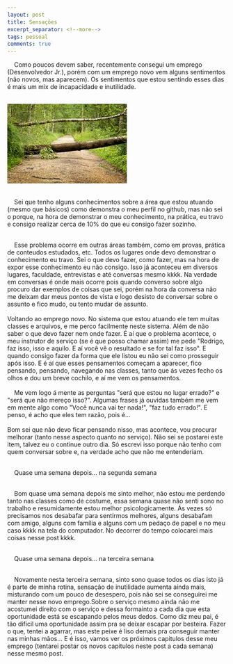 ```yaml
---
layout: post
title: Sensações
excerpt_separator: <!--more-->
tags: pessoal
comments: true
---
```


&nbsp;&nbsp;&nbsp;&nbsp;Como poucos devem saber, recentemente consegui um emprego (Desenvolvedor Jr.), porém com um emprego<!--more--> novo vem alguns sentimentos (não novos, mas aparecem). Os sentimentos que estou sentindo esses dias é mais um mix de incapacidade e inutilidade.<br><br>

<img src="/assets/images/incapaz.jpg" alt="Sentimento de incapacidade" class="post_img"><br><br>

&nbsp;&nbsp;&nbsp;&nbsp;Sei que tenho alguns conhecimentos sobre a área que estou atuando (mesmo que básicos) como demonstra o meu perfil no github, mas não sei o porque, na hora de demonstrar o meu conhecimento, na prática, eu travo e consigo realizar cerca de 10% do que eu consigo fazer sozinho.<br><br>

&nbsp;&nbsp;&nbsp;&nbsp;Esse problema ocorre em outras áreas também, como em provas, prática de conteudos estudados, etc. Todos os lugares onde devo demonstrar o conhecimento eu travo. Sei o que devo fazer, como fazer, mas na hora de expor esse conhecimento eu não consigo.  Isso já aconteceu em diversos lugares, faculdade, entrevistas e até conversas mesmo kkkk. Na verdade em conversas é onde mais ocorre pois quando converso sobre algo procuro dar exemplos de coisas que sei, porém na hora da conversa não me deixam dar meus pontos de vista e logo desisto de conversar sobre o assunto e fico mudo, ou tento mudar de assunto.<br><br>
Voltando ao emprego novo. No sistema que estou atuando ele tem muitas classes e arquivos, e me perco facilmente neste sistema. Além de não saber o que devo fazer nem onde fazer. É aí que o problema acontece, o meu instrutor de serviço (se é que posso chamar assim) me pede "Rodrigo, faz isso, isso  e aquilo. E aí você vê o resultado e se for tal faz isso". E quando consigo fazer da forma que ele listou eu não sei como prosseguir após isso. E é aí que esses pensamentos começam a aparecer, fico pensando, pensando, navegando nas classes, tanto que ás vezes fecho os olhos e dou um breve cochilo, e aí me vem os pensamentos. <br><br>
&nbsp;&nbsp;&nbsp;&nbsp;Me vem logo á mente as perguntas "será que estou no lugar errado?" e "será que não mereço isso?". Algumas frases já ouvidas também me vem em mente algo como "Você nunca vai ter nada!", "faz tudo errado!". E penso, é acho que eles tem razão, pois é...<br><br>
Bom sei que não devo ficar pensando nisso, mas acontece, vou procurar melhorar (tanto nesse aspecto quanto no serviço). Não sei se postarei este item, talvez eu o continue outro dia. Só escrevi isso porque não tenho com quem conversar sobre e, na verdade acho que não me entenderiam.<br><br>

&nbsp;&nbsp;&nbsp;&nbsp;Quase uma semana depois... na segunda semana<br><br>

&nbsp;&nbsp;&nbsp;&nbsp;Bom quase uma semana depois me sinto melhor, não estou me perdendo tanto nas classes como de costume, essa semana quase não senti sono no trabalho e resumidamente estou melhor psicologicamente. Ás vezes só precisamos nos desabafar para sentirmos melhores, alguns desabafam com amigo, alguns com família e alguns com um pedaço de papel e no meu caso kkkk na tela do computador. No decorrer do tempo colocarei mais coisas nesse post kkkk.<br><br>

&nbsp;&nbsp;&nbsp;&nbsp;Quase uma semana depois... na terceira semana<br><br>

&nbsp;&nbsp;&nbsp;&nbsp;Novamente nesta terceira semana, sinto sono quase todos os dias isto já é parte de minha rotina, sensação de inutilidade aumenta ainda mais, misturando com um pouco de desespero, pois não sei se conseguirei me manter nesse novo emprego.Sobre o serviço mesmo ainda não me acostumei direito com o serviço e dessa formainto a cada dia que esta oportunidade está se escapando pelos meus dedos. Como diz meu pai, é tão dificil uma oportunidade assim pra se deixar escapar por besteira. Fazer o que, tentei a agarrar, mas este peixe é liso demais pra conseguir manter nas minhas mãos... E é isso, vamos ver os próximos capitulos desse meu emprego (tentarei postar os novos capitulos neste post a cada semana) nesse mesmo post.